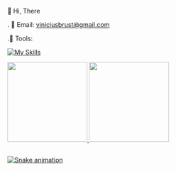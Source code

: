  👋 Hi, There
  
. 💬 Email: viniciusbrust@gmail.com

.💙 Tools:

[![My Skills](https://skillicons.dev/icons?i=html,css,js,aws,babel,bootstrap,figma,git,github,jquery,mysql,nodejs,npm,php,postman,py,react,styledcomponents,ts,vercel,vscode&perline=5)](https://skillicons.dev)

<div>
  <a href="https://github.com/Vinidesweb">
  <img height="180em" src="https://github-readme-stats.vercel.app/api?username=Vinidesweb&show_icons=true&theme=dracula&include_all_commits=true&count_private=true"/>
  <img height="180em" src="https://github-readme-stats.vercel.app/api/top-langs/?username=Vinidesweb&layout=compact&langs_count=16&theme=dracula"/>
</div>
  
  ##
 
<div> 
 
  ![Snake animation](https://github.com/Vinidesweb/Vinidesweb/blob/output/github-contribution-grid-snake.svg)
  
</div>
